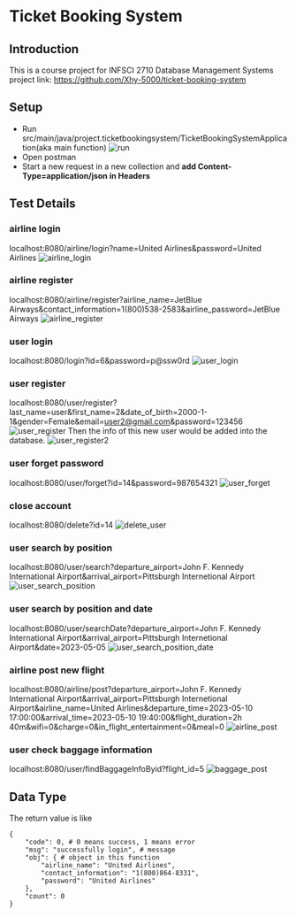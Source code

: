 # Ticket Booking System
## Introduction
This is a course project for INFSCI 2710 Database Management Systems
project link: https://github.com/Xhy-5000/ticket-booking-system

## Setup
- Run src/main/java/project.ticketbookingsystem/TicketBookingSystemApplication(aka main function)
![run](./src/main/resources/static/run.png)
- Open postman
- Start a new request in a new collection and **add Content-Type=application/json in Headers**

## Test Details
### airline login
localhost:8080/airline/login?name=United Airlines&password=United Airlines
![airline_login](./src/main/resources/static/airline_login.png)

### airline register
localhost:8080/airline/register?airline_name=JetBlue Airways&contact_information=1(800)538-2583&airline_password=JetBlue Airways
![airline_register](./src/main/resources/static/airline_register.png)

### user login
localhost:8080/login?id=6&password=p@ssw0rd
![user_login](./src/main/resources/static/user_login.png)

### user register
localhost:8080/user/register?last_name=user&first_name=2&date_of_birth=2000-1-1&gender=Female&email=user2@gmail.com&password=123456
![user_register](./src/main/resources/static/user_register.png)
Then the info of this new user would be added into the database.
![user_register2](./src/main/resources/static/user_register2.png)

### user forget password
localhost:8080/user/forget?id=14&password=987654321
![user_forget](./src/main/resources/static/user_forget.png)

### close account
localhost:8080/delete?id=14
![delete_user](./src/main/resources/static/delete_user.png)

### user search by position
localhost:8080/user/search?departure_airport=John F. Kennedy International Airport&arrival_airport=Pittsburgh Internetional Airport
![user_search_position](./src/main/resources/static/user_search_position.png)

### user search by position and date
localhost:8080/user/searchDate?departure_airport=John F. Kennedy International Airport&arrival_airport=Pittsburgh Internetional Airport&date=2023-05-05
![user_search_position_date](./src/main/resources/static/user_search_position_date.png)

### airline post new flight
localhost:8080/airline/post?departure_airport=John F. Kennedy International Airport&arrival_airport=Pittsburgh Internetional Airport&airline_name=United Airlines&departure_time=2023-05-10 17:00:00&arrival_time=2023-05-10 19:40:00&flight_duration=2h 40m&wifi=0&charge=0&in_flight_entertainment=0&meal=0
![airline_post](./src/main/resources/static/airline_post.png)

### user check baggage information
localhost:8080/user/findBaggageInfoByid?flight_id=5
![baggage_post](./src/main/resources/static/123123.png)


## Data Type
The return value is like 
```aidl
{
    "code": 0, # 0 means success, 1 means error
    "msg": "successfully login", # message
    "obj": { # object in this function
        "airline_name": "United Airlines",
        "contact_information": "1(800)864-8331",
        "password": "United Airlines"
    },
    "count": 0
}
```